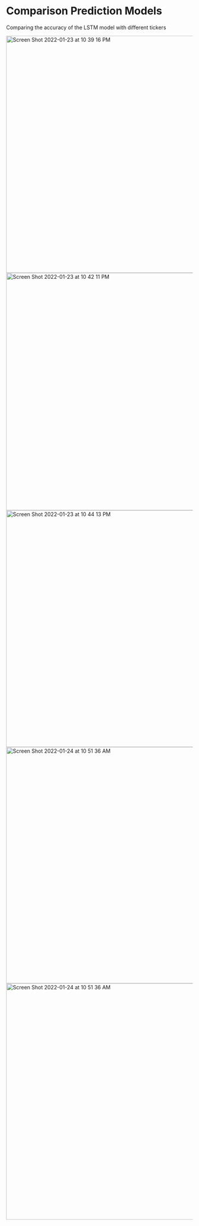 # Comparison Prediction Models 
Comparing the accuracy of the LSTM model with different tickers

<img width="638" alt="Screen Shot 2022-01-23 at 10 39 16 PM" src="https://user-images.githubusercontent.com/54919031/150817609-d1c79b24-9a94-4bcc-a8a6-f87bda3e342c.png">
<img width="639" alt="Screen Shot 2022-01-23 at 10 42 11 PM" src="https://user-images.githubusercontent.com/54919031/150817631-86a74043-c8d5-4733-9900-9f40bbc7eeba.png">
<img width="637" alt="Screen Shot 2022-01-23 at 10 44 13 PM" src="https://user-images.githubusercontent.com/54919031/150817640-46c680d4-d026-483d-8717-3edf1da6e710.png">
<img width="636" alt="Screen Shot 2022-01-24 at 10 51 36 AM" src="https://user-images.githubusercontent.com/54919031/150817646-32953937-717d-4e7f-9220-cba8d5964179.png">
<img width="636" alt="Screen Shot 2022-01-24 at 10 51 36 AM" src="https://user-images.githubusercontent.com/54919031/150817688-f69ebe15-2a9e-4065-b10e-890a1c713ba8.png">
